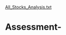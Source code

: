 [All_Stocks_Analysis.txt](https://github.com/293264/Assessment-/files/7073510/All_Stocks_Analysis.txt)
# Assessment-
